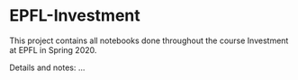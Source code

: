 # EPFL-Investment

This project contains all notebooks done throughout the course Investment at EPFL in Spring 2020.

Details and notes: ...